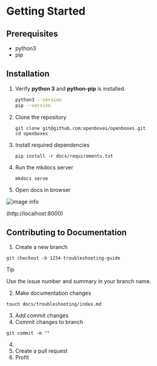 # Getting Started 

## Prerequisites
* python3 
* pip

## Installation

1. Verify **python 3** and **python-pip** is installed. 
    ```sh
    python3 --version
    pip --version
    ```

1. Clone the repository
    ```shell
    git clone git@github.com:openboxes/openboxes.git
    cd openboxes
    ```

1. Install required dependencies
    ```shell
    pip install -r docs/requirements.txt
    ```

1. Run the mkdocs server
    ```shell
    mkdocs serve
    ```
1. Open docs in browser

![image info](./pictures/image.png)

(http://localhost:8000)


## Contributing to Documentation

1. Create a new branch 
```shell
git checkout -b 1234-troubleshooting-guide 
```

> [!TIP]
>   Use the issue number and summary in your branch name.


2. Make documentation changes
```shell
touch docs/troubleshooting/index.md

```

3. Add commit changes 
3. Commit changes to branch
```shell
git commit -m ""
```
4. 
5. Create a pull request 
4. Profit 
